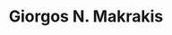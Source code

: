 ---
title: "Giorgos N. Makrakis"
collection: students
permalink: /students/s2-makrakis-1992
thesis: "Elastic Wave Propagation in a half plane with a hole"
institute: "NTUA, Greece"
year: "1992"
type: "phd" # or diploma
current-position: "Professor, Dept. of Applied Mathematics, <i>University of Crete</i>, and Researcher at the Institute of Applied and Computational Mathematics, <i>Foundation of Research and Technology</i>, Greece"
external-link: "http://users.math.uoc.gr/~makrakg/"
---